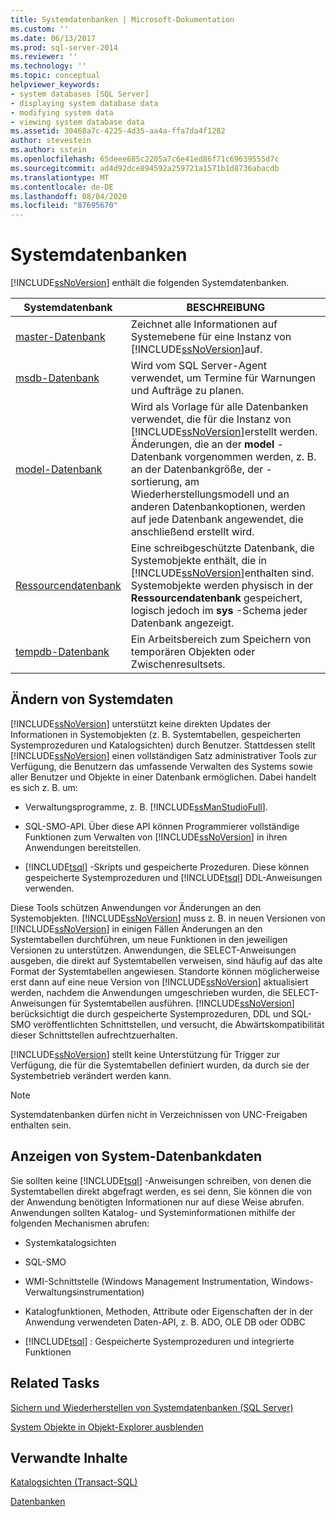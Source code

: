 ```yaml
---
title: Systemdatenbanken | Microsoft-Dokumentation
ms.custom: ''
ms.date: 06/13/2017
ms.prod: sql-server-2014
ms.reviewer: ''
ms.technology: ''
ms.topic: conceptual
helpviewer_keywords:
- system databases [SQL Server]
- displaying system database data
- modifying system data
- viewing system database data
ms.assetid: 30468a7c-4225-4d35-aa4a-ffa7da4f1282
author: stevestein
ms.author: sstein
ms.openlocfilehash: 65deee685c2205a7c6e41ed86f71c69639555d7c
ms.sourcegitcommit: ad4d92dce894592a259721a1571b1d8736abacdb
ms.translationtype: MT
ms.contentlocale: de-DE
ms.lasthandoff: 08/04/2020
ms.locfileid: "87695670"
---
```

# <a name="system-databases"></a>Systemdatenbanken
  [!INCLUDE[ssNoVersion](../../includes/ssnoversion-md.md)] enthält die folgenden Systemdatenbanken.  
  
|Systemdatenbank|BESCHREIBUNG|  
|---------------------|-----------------|  
|[master-Datenbank](master-database.md)|Zeichnet alle Informationen auf Systemebene für eine Instanz von [!INCLUDE[ssNoVersion](../../includes/ssnoversion-md.md)]auf.|  
|[msdb-Datenbank](msdb-database.md)|Wird vom SQL Server-Agent verwendet, um Termine für Warnungen und Aufträge zu planen.|  
|[model-Datenbank](model-database.md)|Wird als Vorlage für alle Datenbanken verwendet, die für die Instanz von [!INCLUDE[ssNoVersion](../../includes/ssnoversion-md.md)]erstellt werden. Änderungen, die an der **model** -Datenbank vorgenommen werden, z. B. an der Datenbankgröße, der -sortierung, am Wiederherstellungsmodell und an anderen Datenbankoptionen, werden auf jede Datenbank angewendet, die anschließend erstellt wird.|  
|[Ressourcendatenbank](resource-database.md)|Eine schreibgeschützte Datenbank, die Systemobjekte enthält, die in [!INCLUDE[ssNoVersion](../../includes/ssnoversion-md.md)]enthalten sind. Systemobjekte werden physisch in der **Ressourcendatenbank** gespeichert, logisch jedoch im **sys** -Schema jeder Datenbank angezeigt.|  
|[tempdb-Datenbank](tempdb-database.md)|Ein Arbeitsbereich zum Speichern von temporären Objekten oder Zwischenresultsets.|  
  
## <a name="modifying-system-data"></a>Ändern von Systemdaten  
 [!INCLUDE[ssNoVersion](../../includes/ssnoversion-md.md)] unterstützt keine direkten Updates der Informationen in Systemobjekten (z. B. Systemtabellen, gespeicherten Systemprozeduren und Katalogsichten) durch Benutzer. Stattdessen stellt [!INCLUDE[ssNoVersion](../../includes/ssnoversion-md.md)] einen vollständigen Satz administrativer Tools zur Verfügung, die Benutzern das umfassende Verwalten des Systems sowie aller Benutzer und Objekte in einer Datenbank ermöglichen. Dabei handelt es sich z. B. um:  
  
-   Verwaltungsprogramme, z. B. [!INCLUDE[ssManStudioFull](../../includes/ssmanstudiofull-md.md)].  
  
-   SQL-SMO-API. Über diese API können Programmierer vollständige Funktionen zum Verwalten von [!INCLUDE[ssNoVersion](../../includes/ssnoversion-md.md)] in ihren Anwendungen bereitstellen.  
  
-   [!INCLUDE[tsql](../../includes/tsql-md.md)] -Skripts und gespeicherte Prozeduren. Diese können gespeicherte Systemprozeduren und [!INCLUDE[tsql](../../includes/tsql-md.md)] DDL-Anweisungen verwenden.  
  
 Diese Tools schützen Anwendungen vor Änderungen an den Systemobjekten. [!INCLUDE[ssNoVersion](../../includes/ssnoversion-md.md)] muss z. B. in neuen Versionen von [!INCLUDE[ssNoVersion](../../includes/ssnoversion-md.md)] in einigen Fällen Änderungen an den Systemtabellen durchführen, um neue Funktionen in den jeweiligen Versionen zu unterstützen. Anwendungen, die SELECT-Anweisungen ausgeben, die direkt auf Systemtabellen verweisen, sind häufig auf das alte Format der Systemtabellen angewiesen. Standorte können möglicherweise erst dann auf eine neue Version von [!INCLUDE[ssNoVersion](../../includes/ssnoversion-md.md)] aktualisiert werden, nachdem die Anwendungen umgeschrieben wurden, die SELECT-Anweisungen für Systemtabellen ausführen. [!INCLUDE[ssNoVersion](../../includes/ssnoversion-md.md)] berücksichtigt die durch gespeicherte Systemprozeduren, DDL und SQL-SMO veröffentlichten Schnittstellen, und versucht, die Abwärtskompatibilität dieser Schnittstellen aufrechtzuerhalten.  
  
 [!INCLUDE[ssNoVersion](../../includes/ssnoversion-md.md)] stellt keine Unterstützung für Trigger zur Verfügung, die für die Systemtabellen definiert wurden, da durch sie der Systembetrieb verändert werden kann.  
  
> [!NOTE]  
>  Systemdatenbanken dürfen nicht in Verzeichnissen von UNC-Freigaben enthalten sein.  
  
## <a name="viewing-system-database-data"></a>Anzeigen von System-Datenbankdaten  
 Sie sollten keine [!INCLUDE[tsql](../../includes/tsql-md.md)] -Anweisungen schreiben, von denen die Systemtabellen direkt abgefragt werden, es sei denn, Sie können die von der Anwendung benötigten Informationen nur auf diese Weise abrufen. Anwendungen sollten Katalog- und Systeminformationen mithilfe der folgenden Mechanismen abrufen:  
  
-   Systemkatalogsichten  
  
-   SQL-SMO  
  
-   WMI-Schnittstelle (Windows Management Instrumentation, Windows-Verwaltungsinstrumentation)  
  
-   Katalogfunktionen, Methoden, Attribute oder Eigenschaften der in der Anwendung verwendeten Daten-API, z. B. ADO, OLE DB oder ODBC  
  
-   [!INCLUDE[tsql](../../includes/tsql-md.md)] : Gespeicherte Systemprozeduren und integrierte Funktionen  
  
## <a name="related-tasks"></a>Related Tasks  
 [Sichern und Wiederherstellen von Systemdatenbanken &#40;SQL Server&#41;](../backup-restore/back-up-and-restore-of-system-databases-sql-server.md)  
  
 [System Objekte in Objekt-Explorer ausblenden](../../ssms/object/object-explorer.md)  
  
## <a name="related-content"></a>Verwandte Inhalte  
 [Katalogsichten &#40;Transact-SQL&#41;](/sql/relational-databases/system-catalog-views/catalog-views-transact-sql)  
  
 [Datenbanken](databases.md)  
  
  
